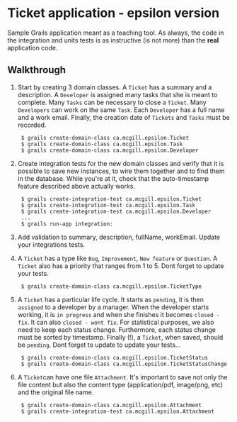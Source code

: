 Ticket application - epsilon version
================================================================================

Sample Grails application meant as a teaching tool. As always, the code in the
integration and units tests is as instructive (is not more) than the __real__
application code.

Walkthrough
--------------------------------------------------------------------------------

1. Start by creating 3 domain classes. A `Ticket` has a summary and a
   description. A `Developer` is assigned many tasks that she is meant to
   complete. Many `Tasks` can be necessary to close a `Ticket`. Many
   `Developers` can work on the same `Task`. Each `Developer` has a full name
   and a work email. Finally, the creation date of `Tickets` and `Tasks` must be
   recorded.

        $ grails create-domain-class ca.mcgill.epsilon.Ticket
        $ grails create-domain-class ca.mcgill.epsilon.Task
        $ grails create-domain-class ca.mcgill.epsilon.Developer

1. Create integration tests for the new domain classes and verify that it is
   possible to save new instances, to wire them together and to find them in the
   database. While you're at it, check that the auto-timestamp feature described
   above actually works.

        $ grails create-integration-test ca.mcgill.epsilon.Ticket
        $ grails create-integration-test ca.mcgill.epsilon.Task
        $ grails create-integration-test ca.mcgill.epsilon.Developer
        ...
        $ grails run-app integration:

1. Add validation to summary, description, fullName, workEmail. Update your
   integrations tests.

1. A `Ticket` has a type like `Bug`, `Improvement`, `New feature` or `Question`.
   A `Ticket` also has a priority that ranges from 1 to 5. Dont forget to update
   your tests.

        $ grails create-domain-class ca.mcgill.epsilon.TicketType

1. A `Ticket` has a particular life cycle. It starts as `pending`, it is then
   `assigned` to a developer by a manager. When the developer starts working, it
   is `in progress` and when she finishes it becomes `closed - fix`. It can also
   `closed - wont fix`. For statistical purposes, we also need to keep each
   status change. Furthermore, each status change must be sorted by timestamp.
   Finally (!), a `Ticket`, when saved, should be `pending`. Dont forget to
   update to update your tests...

        $ grails create-domain-class ca.mcgill.epsilon.TicketStatus
        $ grails create-domain-class ca.mcgill.epsilon.TicketStatusChange

1. A `Ticket`can have one file `Attachment`. It's important to save not only the
   file content but also the content type (application/pdf, image/png, etc) and
   the original file name.

        $ grails create-domain-class ca.mcgill.epsilon.Attachment
        $ grails create-integration-test ca.mcgill.epsilon.Attachment

